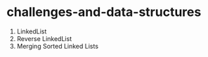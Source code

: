 # challenges-and-data-structures
1. LinkedList 
2. Reverse LinkedList
3. Merging Sorted Linked Lists